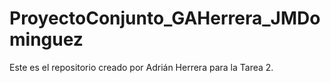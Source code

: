 # ProyectoConjunto_GAHerrera_JMDominguez
Este es el repositorio creado por Adrián Herrera para la Tarea 2.
